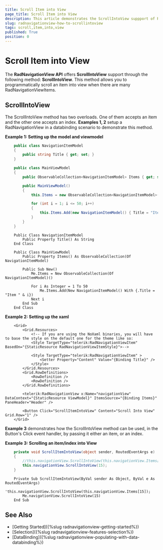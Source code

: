 ```yaml
---
title: Scroll Item into View
page_title: Scroll Item into View
description: This article demonstrates the ScrollIntoView suppport of RadNavigationView.
slug: radnavigationview-how-to-scrollintoview
tags: scroll,item,into,view
published: True
position: 0
---
```


# Scroll Item into View

The __RadNavigationView API__ offers __ScrollIntoView__ support through the following method: __ScrollIntoView__. This method allows you to programmatically scroll an item into view when there are many RadNavigationViewItems.

## ScrollIntoView

The ScrollIntoView method has two overloads. One of them accepts an item and the other one accepts an index. __Examples 1, 2__ setup a RadNavigationView in a databinding scenario to demonstrate this method.

__Example 1: Setting up the model and viewmodel__
```C#
    public class NavigationItemModel
    {
        public string Title { get; set; }
    }

    public class MainViewModel
    {
        public ObservableCollection<NavigationItemModel> Items { get; set; }

        public MainViewModel()
        {
            this.Items = new ObservableCollection<NavigationItemModel>();

            for (int i = 1; i <= 50; i++)
            {
                this.Items.Add(new NavigationItemModel() { Title = "Item " + i });
            }
        }
    }
```
```VB.NET
    Public Class NavigationItemModel
		Public Property Title() As String
    End Class

    Public Class MainViewModel
		Public Property Items() As ObservableCollection(Of NavigationItemModel)

		Public Sub New()
			Me.Items = New ObservableCollection(Of NavigationItemModel)()

			For i As Integer = 1 To 50
				Me.Items.Add(New NavigationItemModel() With {.Title = "Item " & i})
			Next i
		End Sub
    End Class
```

__Example 2: Setting up the xaml__
```XAML
    <Grid>
        <Grid.Resources>
            <!-- If you are using the NoXaml binaries, you will have to base the style on the default one for the theme like so:
            <Style TargetType="telerik:RadNavigationViewItem" BasedOn="{StaticResource RadNavigationViewItemStyle}">-->
        
            <Style TargetType="telerik:RadNavigationViewItem" >
                <Setter Property="Content" Value="{Binding Title}" />
            </Style>
        </Grid.Resources>
        <Grid.RowDefinitions>
            <RowDefinition />
            <RowDefinition />
        </Grid.RowDefinitions>
        
        <telerik:RadNavigationView x:Name="navigationView" DataContext="{StaticResource ViewModel}" ItemsSource="{Binding Items}" PaneHeader="Header" />

        <Button Click="ScrollItemIntoView" Content="Scroll Into View" Grid.Row="1" />
    </Grid>
```

__Example 3__ demonstrates how the ScrollIntoView method can be used, in the Button's Click event handler, by passing it either an item, or an index. 

__Example 3: Scrolling an item/index into View__
```C#
    private void ScrollItemIntoView(object sender, RoutedEventArgs e)
    {
        //this.navigationView.ScrollIntoView(this.navigationView.Items[15]);
        this.navigationView.ScrollIntoView(15);
    }
```
```VB.NET
    Private Sub ScrollItemIntoView(ByVal sender As Object, ByVal e As RoutedEventArgs)
		'this.navigationView.ScrollIntoView(this.navigationView.Items[15]);
		Me.navigationView.ScrollIntoView(15)
    End Sub
```

## See Also

 * [Getting Started]({%slug radnavigationview-getting-started%})
 * [Selection]({%slug radnavigationview-features-selection%})
 * [DataBinding]({%slug radnavigationview-populating-with-data-databinding%})